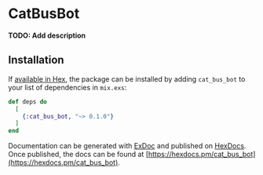# CatBusBot

**TODO: Add description**

## Installation

If [available in Hex](https://hex.pm/docs/publish), the package can be installed
by adding `cat_bus_bot` to your list of dependencies in `mix.exs`:

```elixir
def deps do
  [
    {:cat_bus_bot, "~> 0.1.0"}
  ]
end
```

Documentation can be generated with [ExDoc](https://github.com/elixir-lang/ex_doc)
and published on [HexDocs](https://hexdocs.pm). Once published, the docs can
be found at [https://hexdocs.pm/cat_bus_bot](https://hexdocs.pm/cat_bus_bot).

